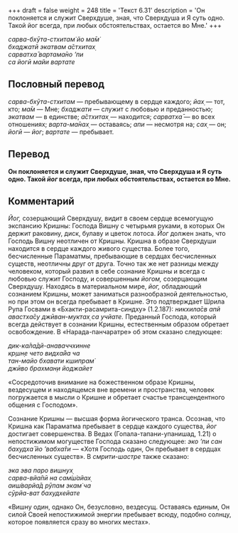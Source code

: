 +++
draft = false
weight = 248
title = 'Текст 6.31'
description = 'Он поклоняется и служит Сверхдуше, зная, что Сверхдуша и Я суть одно. Такой йог всегда, при любых обстоятельствах, остается во Мне.'
+++

_сарва-бхӯта-стхитам̇ йо ма̄м̇  
бхаджатй экатвам а̄стхитах̣  
сарватха̄ вартама̄но ’пи  
са йогӣ майи вартате_

## Пословный перевод

_сарва_\-_бхӯта_\-_стхитам_ — пребывающему в сердце каждого; _йах̣_ — тот, кто; _ма̄м_ — Мне; _бхаджати_ — служит с любовью и преданностью; _экатвам_ — в единстве; _а̄стхитах̣_ — находится; _сарватха̄_ — во всех отношениях; _варта_\-_ма̄нах̣_ — оставаясь; _апи_ — несмотря на; _сах̣_ — он; _йогӣ_ — _йог_; _вартате_ — пребывает.

## Перевод

**Он поклоняется и служит Сверхдуше, зная, что Сверхдуша и Я суть одно. Такой _йог_ всегда, при любых обстоятельствах, остается во Мне.**

## Комментарий

_Йог,_ созерцающий Сверхдушу, видит в своем сердце всемогущую экспансию Кришны: Господа Вишну с четырьмя руками, в которых Он держит раковину, диск, булаву и цветок лотоса. _Йог_ должен знать, что Господь Вишну неотличен от Кришны. Кришна в образе Сверхдуши находится в сердце каждого живого существа. Более того, бесчисленные Параматмы, пребывающие в сердцах бесчисленных существ, неотличны друг от друга. Точно так же нет разницы между человеком, который развил в себе сознание Кришны и всегда с любовью служит Господу, и совершенным _йогом,_ созерцающим Сверхдушу. Находясь в материальном мире, _йог,_ обладающий сознанием Кришны, может заниматься разнообразной деятельностью, но при этом он всегда пребывает в Кришне. Это подтверждает Шрила Рупа Госвами в «Бхакти-расамрита-синдху» (1.2.187): _никхила̄св апй авастха̄су джӣван-муктах̣ са учйате._ Преданный Господа, который всегда действует в сознании Кришны, естественным образом обретает освобождение. В «Нарада-панчаратре» об этом сказано следующее:

_дик-ка̄ла̄дй-анаваччхинне  
кр̣шн̣е чето видха̄йа ча  
тан-майо бхавати кшипрам̇  
джӣво брахман̣и йоджайет_

«Сосредоточив внимание на божественном образе Кришны, вездесущем и находящемся вне времени и пространства, человек погружается в мысли о Кришне и обретает счастье трансцендентного общения с Господом».

Сознание Кришны — высшая форма йогического транса. Осознав, что Кришна как Параматма пребывает в сердце каждого существа, _йог_ достигает совершенства. В Ведах (Гопала-тапани-упанишад, 1.21) о непостижимом могуществе Господа сказано следующее: _эко ’пи сан бахудха̄ йо ’вабха̄ти_ — «Хотя Господь один, Он пребывает в сердцах бесчисленных существ». В _смрити-шастре_ также сказано:

_эка эва паро вишн̣ух̣  
сарва-вйа̄пӣ на сам̇ш́айах̣  
аиш́варйа̄д рӯпам экам̇ ча  
сӯрйа-ват бахудхейате_

«Вишну один, однако Он, безусловно, вездесущ. Оставаясь единым, Он силой Своей непостижимой энергии пребывает всюду, подобно солнцу, которое появляется сразу во многих местах».
